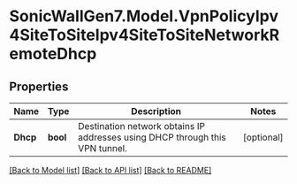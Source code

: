 # SonicWallGen7.Model.VpnPolicyIpv4SiteToSiteIpv4SiteToSiteNetworkRemoteDhcp

## Properties

Name | Type | Description | Notes
------------ | ------------- | ------------- | -------------
**Dhcp** | **bool** | Destination network obtains IP addresses using DHCP through this VPN tunnel. | [optional] 

[[Back to Model list]](../README.md#documentation-for-models) [[Back to API list]](../README.md#documentation-for-api-endpoints) [[Back to README]](../README.md)

